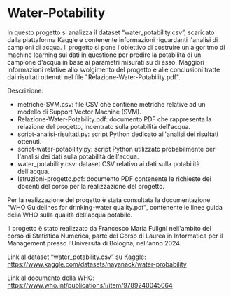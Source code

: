# Water-Potability

In questo progetto si analizza il dataset “water_potability.csv”, scaricato dalla piattaforma Kaggle e contenente informazioni riguardanti l'analisi di campioni di acqua.
Il progetto si pone l'obiettivo di costruire un algoritmo di machine learning sui dati in questione per predire la potabilità di un campione d'acqua in base ai parametri misurati su di esso. Maggiori informazioni relative allo svolgimento del progetto e alle conclusioni tratte dai risultati ottenuti nel file "Relazione-Water-Potability.pdf".

Descrizione:
- metriche-SVM.csv: file CSV che contiene metriche relative ad un modello di Support Vector Machine (SVM).
- Relazione-Water-Potability.pdf: documento PDF che rappresenta la relazione del progetto, incentrato sulla potabilità dell'acqua.
- script-analisi-risultati.py: script Python dedicato all'analisi dei risultati ottenuti.
- script-water-potability.py: script Python utilizzato probabilmente per l'analisi dei dati sulla potabilità dell'acqua.
- water_potability.csv: dataset CSV relativo ai dati sulla potabilità dell'acqua.
- Istruzioni-progetto.pdf: documento PDF contenente le richieste dei docenti del corso per la realizzazione del progetto.

Per la realizzazione del progetto è stata consultata la documentazione "WHO Guidelines for drinking-water quality.pdf", contenente le linee guida della WHO sulla qualità dell'acqua potabile.

Il progetto è stato realizzato da Francesco Maria Fuligni nell'ambito del corso di Statistica Numerica, parte del Corso di Laurea in Informatica per il Management presso l'Università di Bologna, nell'anno 2024.

Link al dataset “water_potability.csv” su Kaggle: https://www.kaggle.com/datasets/nayanack/water-probability

Link al documento della WHO: https://www.who.int/publications/i/item/9789240045064
